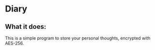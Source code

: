# Diary

## What it does:
This is a simple program to store your personal thoughts, encrypted with AES-256.